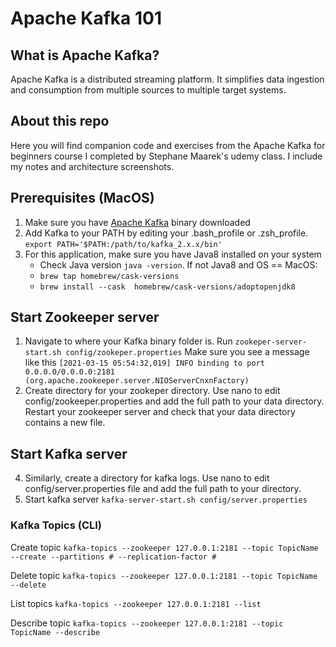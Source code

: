 # Apache Kafka 101
 
 ## What is Apache Kafka?
 Apache Kafka is a distributed streaming platform. It simplifies data ingestion and consumption from multiple sources to multiple target systems.
 
 ## About this repo
Here you will find companion code and exercises from the Apache Kafka for beginners course I completed by Stephane Maarek's udemy class. I include my notes and architecture screenshots.

## Prerequisites (MacOS)
1. Make sure you have [Apache Kafka](https://kafka.apache.org/downloads)  binary downloaded
2. Add Kafka to your PATH by editing your .bash_profile or .zsh_profile. `export PATH='$PATH:/path/to/kafka_2.x.x/bin'`
3. For this application, make sure you have Java8 installed on your system
   - Check Java version `java -version`. If not Java8 and OS == MacOS:
   - `brew tap homebrew/cask-versions`
   - `brew install --cask  homebrew/cask-versions/adoptopenjdk8`

## Start Zookeeper server
1. Navigate to where your Kafka binary folder is. Run `zookeper-server-start.sh config/zookeper.properties`
Make sure you see a message like this `[2021-03-15 05:54:32,019] INFO binding to port 0.0.0.0/0.0.0.0:2181 (org.apache.zookeeper.server.NIOServerCnxnFactory)`
2. Create directory for your zookeper directory. Use nano to edit config/zookeeper.properties and add the full path to your data directory. Restart your zookeeper server and check that your data directory contains a new file.
## Start Kafka server
4. Similarly, create a directory for kafka logs. Use nano to edit config/server.properties file and add the full path to your directory.
5. Start kafka server `kafka-server-start.sh config/server.properties`

### Kafka Topics (CLI)
Create topic
`kafka-topics --zookeeper 127.0.0.1:2181 --topic TopicName --create --partitions # --replication-factor #`

Delete topic
`kafka-topics --zookeeper 127.0.0.1:2181 --topic TopicName --delete`

List topics
`kafka-topics --zookeeper 127.0.0.1:2181 --list`

Describe topic
`kafka-topics --zookeeper 127.0.0.1:2181 --topic TopicName --describe`
